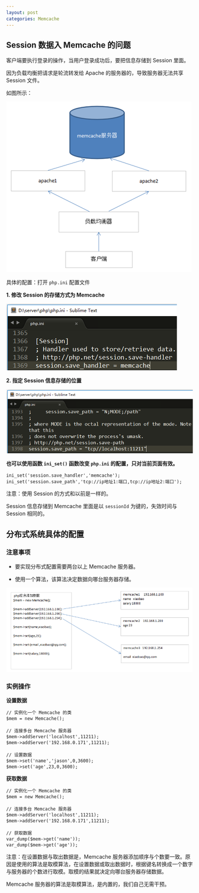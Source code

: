 ```yaml
---
layout: post
categories: Memcache
---
```


## Session 数据入 Memcache 的问题

客户端要执行登录的操作，当用户登录成功后，要把信息存储到 Session 里面。

因为负载均衡把请求是轮流转发给 Apache 的服务器的，导致服务器无法共享 Session 文件。

如图所示：

![01.png](/static/images/2017/04/09/01.png)

具体的配置：打开 `php.ini` 配置文件

**1. 修改 Session 的存储方式为 Memcache**

![02.png](/static/images/2017/04/09/02.png)

**2. 指定 Session 信息存储的位置**

![03.png](/static/images/2017/04/09/03.png)

**也可以使用函数 `ini_set()` 函数改变 `php.ini` 的配置，只对当前页面有效。**

```
ini_set('session.save_handler','memcache');
ini_set('session.save_path','tcp://ip地址1:端口,tcp://ip地址2:端口');
```

注意：使用 Session 的方式和以前是一样的。

Session 信息存储到 Memcache 里面是以 `sessionId` 为键的，失效时间与 Session 相同的。

## 分布式系统具体的配置

### 注意事项

* 要实现分布式配置需要两台以上 Memcache 服务器。

* 使用一个算法，该算法决定数据向哪台服务器存储。

![04.png](/static/images/2017/04/09/04.png)

### 实例操作

**设置数据**

```
// 实例化一个 Memcache 的类
$mem = new Memcache();

// 连接多台 Memcache 服务器
$mem->addServer('localhost',11211);
$mem->addServer('192.168.0.171',11211);

// 设置数据
$mem->set('name','jason',0,3600);
$mem->set('age',23,0,3600);
```

**获取数据**

```
// 实例化一个 Memcache 的类
$mem = new Memcache();

// 连接多台 Memcache 服务器
$mem->addServer('localhost',11211);
$mem->addServer('192.168.0.171',11211);

// 获取数据
var_dump($mem->get('name'));
var_dump($mem->get('age'));
```

注意：在设置数据与取出数据是，Memcache 服务器添加顺序与个数要一致。原因是使用的算法是取模算法，在设置数据或取出数据时，根据键名转换成一个数字与服务器的个数进行取模。取模的结果就决定向哪台服务器存储数据。

Memcache 服务器的算法是取模算法，是内置的，我们自己无需干预。